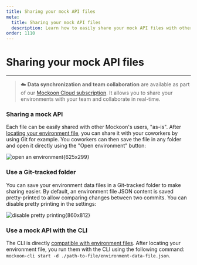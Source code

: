 ```yaml
---
title: Sharing your mock API files
meta:
  title: Sharing your mock API files
  description: Learn how to easily share your mock API files with other mockoon users, or use them with the CLI, and setup a git repository
order: 1110
---
```


# Sharing your mock API files

---

> ☁️ **Data synchronization and team collaboration** are available as part of our [Mockoon Cloud subscription](/cloud/). It allows you to share your environments with your team and collaborate in real-time.

### Sharing a mock API

Each file can be easily shared with other Mockoon's users, "as-is". After [locating your environment file](docs:mockoon-data-files/data-storage-location#locating-the-files), you can share it with your coworkers by using Git for example. You coworkers can then save the file in any folder and open it directly using the "Open environment" button:

![open an environment{625x299}](docs-img:open-environment.png)

### Use a Git-tracked folder

You can save your environment data files in a Git-tracked folder to make sharing easier. By default, an environment file JSON content is saved pretty-printed to allow comparing changes between two commits.
You can disable pretty printing in the settings:

![disable pretty printing{860x812}](docs-img:storage-pretty-printing.png)

### Use a mock API with the CLI

The CLI is directly [compatible with environment files](https://github.com/mockoon/cli#use-your-mocks-in-the-cli). After locating your environment file, you run them with the CLI using the following command: `mockoon-cli start -d ./path-to-file/environment-data-file.json`.
